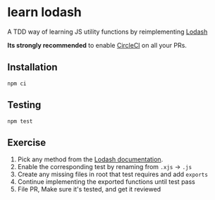 # learn lodash
A TDD way of learning JS utility functions by reimplementing [Lodash](https://lodash.com/)

**Its strongly recommended** to enable [CircleCI](https://circleci.com/docs/language-javascript/) on all your PRs.

## Installation
```
npm ci
```

## Testing
```
npm test
```

## Exercise
1. Pick any method from the [Lodash documentation](https://lodash.com/docs/4.17.15).
2. Enable the corresponding test by renaming from `.xjs` -> `.js`
3. Create any missing files in root that test requires and add `exports`
4. Continue implementing the exported functions until test pass
5. File PR, Make sure it's tested, and get it reviewed
